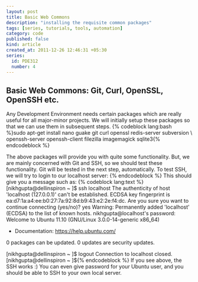 ```yaml
---
layout: post
title: Basic Web Commons
description: "installing the requisite common packages"
tags: [series, tutorials, tools, automation]
category: code
published: false
kind: article
created_at: 2011-12-26 12:46:31 +05:30
series:
  id: PDE312
  number: 4
---
```

<h2>Basic Web Commons: Git, Curl, OpenSSL, OpenSSH etc.</h2>
Any Development Environment needs certain packages which are really useful for all major-minor projects. We will initially setup these packages so that we can use them in subsequent steps.
{% codeblock lang:bash %}sudo apt-get install nano guake git curl openssl  redis-server  subversion \
openssh-server openssh-client filezilla imagemagick sqlite3{% endcodeblock %}

The above packages will provide you with quite some functionality. But, we are mainly concerned with Git and SSH, so we should test these functionality. Git will be tested in the next step, automatically. To test SSH, we will try to login to our localhost server:
{% endcodeblock %}
This should give you a message such as:
{% codeblock lang:text %}[nikhgupta@dellinspiron ~ ]$ ssh localhost
The authenticity of host 'localhost (127.0.0.1)' can't be established.
ECDSA key fingerprint is ea:d7:1a:a4:ee:b0:27:7a:92:8d:b9:43:e2:2e:f4:dc.
Are you sure you want to continue connecting (yes/no)? yes
Warning: Permanently added 'localhost' (ECDSA) to the list of known hosts.
nikhgupta@localhost's password:
Welcome to Ubuntu 11.10 (GNU/Linux 3.0.0-14-generic x86_64)

* Documentation: https://help.ubuntu.com/

0 packages can be updated.
0 updates are security updates.

[nikhgupta@dellinspiron ~ ]$ logout
Connection to localhost closed.
[nikhgupta@dellinspiron ~ ]${% endcodeblock %}
If you see above, the SSH works :) You can even give password for your Ubuntu user, and you should be able to SSH to your own local server.
